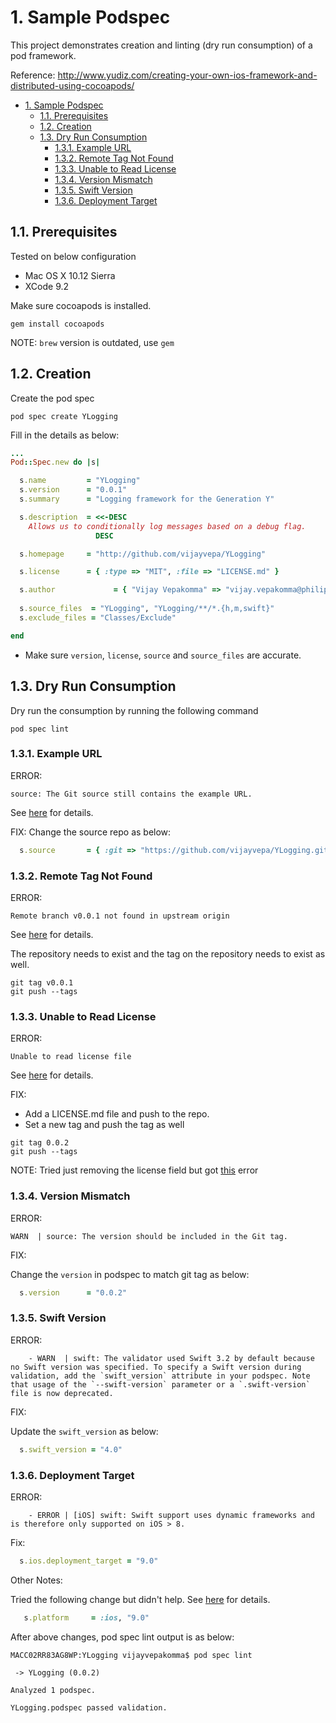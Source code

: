 # 1. Sample Podspec

This project demonstrates creation and linting (dry run consumption) of a pod framework.

Reference: http://www.yudiz.com/creating-your-own-ios-framework-and-distributed-using-cocoapods/

<!-- TOC -->

- [1. Sample Podspec](#1-sample-podspec)
	- [1.1. Prerequisites](#11-prerequisites)
	- [1.2. Creation](#12-creation)
	- [1.3. Dry Run Consumption](#13-dry-run-consumption)
		- [1.3.1. Example URL](#131-example-url)
		- [1.3.2. Remote Tag Not Found](#132-remote-tag-not-found)
		- [1.3.3. Unable to Read License](#133-unable-to-read-license)
		- [1.3.4. Version Mismatch](#134-version-mismatch)
		- [1.3.5. Swift Version](#135-swift-version)
		- [1.3.6. Deployment Target](#136-deployment-target)

<!-- /TOC -->

## 1.1. Prerequisites

Tested on below configuration
- Mac OS X 10.12 Sierra 
- XCode 9.2

Make sure cocoapods is installed.

```
gem install cocoapods
```

NOTE: `brew` version is outdated, use `gem`

## 1.2. Creation

Create the pod spec 

```
pod spec create YLogging
```

Fill in the details as below:

```ruby
...
Pod::Spec.new do |s|

  s.name         = "YLogging"
  s.version      = "0.0.1"
  s.summary      = "Logging framework for the Generation Y"

  s.description  = <<-DESC
    Allows us to conditionally log messages based on a debug flag.
                   DESC

  s.homepage     = "http://github.com/vijayvepa/YLogging"

  s.license      = { :type => "MIT", :file => "LICENSE.md" }

  s.author             = { "Vijay Vepakomma" => "vijay.vepakomma@philips.com" }
  
  s.source_files  = "YLogging", "YLogging/**/*.{h,m,swift}"
  s.exclude_files = "Classes/Exclude"

end

```

- Make sure `version`, `license`, `source` and `source_files` are accurate.




## 1.3. Dry Run Consumption 

Dry run the consumption by running the following command

```
pod spec lint

```


### 1.3.1. Example URL

ERROR:
```
source: The Git source still contains the example URL.
```
See [here](ScreenLogs/1.LintFirstPass.log) for details.

FIX: Change the source repo as below:

```ruby
  s.source       = { :git => "https://github.com/vijayvepa/YLogging.git", :tag => "0.0.2" }
```

### 1.3.2. Remote Tag Not Found 

ERROR:
```
Remote branch v0.0.1 not found in upstream origin
```

See [here](ScreenLogs/2.LintSecondPass.log) for details.


The repository needs to exist and the tag on the repository needs to exist as well.

```
git tag v0.0.1
git push --tags
```

### 1.3.3. Unable to Read License

ERROR:
```
Unable to read license file
```
See [here](ScreenLogs/3.LicenseMissing.log) for details.

FIX:

- Add a LICENSE.md file and push to the repo.
- Set a new tag and push the tag as well

```
git tag 0.0.2
git push --tags
```

NOTE: Tried just removing the license field but got [this](ScreenLogs/4.RemoveLicense.log) error


### 1.3.4. Version Mismatch

ERROR:
```
WARN  | source: The version should be included in the Git tag.
```

FIX:

Change the `version` in podspec to match git tag as below:

```ruby
  s.version      = "0.0.2"
```

### 1.3.5. Swift Version

ERROR:

```
    - WARN  | swift: The validator used Swift 3.2 by default because no Swift version was specified. To specify a Swift version during validation, add the `swift_version` attribute in your podspec. Note that usage of the `--swift-version` parameter or a `.swift-version` file is now deprecated.
```

FIX:

Update the `swift_version` as below:

```ruby
  s.swift_version = "4.0"
```

### 1.3.6. Deployment Target

ERROR:

```
    - ERROR | [iOS] swift: Swift support uses dynamic frameworks and is therefore only supported on iOS > 8.
```

Fix:

```ruby
  s.ios.deployment_target = "9.0"
```

Other Notes:

Tried the following change but didn't help. See [here](ScreenLogs/6.PlatformVersion.log) for details.

```ruby
   s.platform     = :ios, "9.0"
```


After above changes, pod spec lint output is as below:

```
MACC02RR83AG8WP:YLogging vijayvepakomma$ pod spec lint 

 -> YLogging (0.0.2)

Analyzed 1 podspec.

YLogging.podspec passed validation.
```